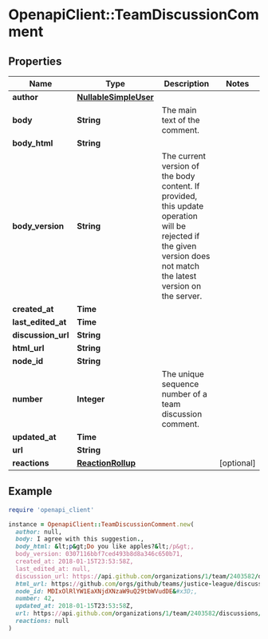 # OpenapiClient::TeamDiscussionComment

## Properties

| Name | Type | Description | Notes |
| ---- | ---- | ----------- | ----- |
| **author** | [**NullableSimpleUser**](NullableSimpleUser.md) |  |  |
| **body** | **String** | The main text of the comment. |  |
| **body_html** | **String** |  |  |
| **body_version** | **String** | The current version of the body content. If provided, this update operation will be rejected if the given version does not match the latest version on the server. |  |
| **created_at** | **Time** |  |  |
| **last_edited_at** | **Time** |  |  |
| **discussion_url** | **String** |  |  |
| **html_url** | **String** |  |  |
| **node_id** | **String** |  |  |
| **number** | **Integer** | The unique sequence number of a team discussion comment. |  |
| **updated_at** | **Time** |  |  |
| **url** | **String** |  |  |
| **reactions** | [**ReactionRollup**](ReactionRollup.md) |  | [optional] |

## Example

```ruby
require 'openapi_client'

instance = OpenapiClient::TeamDiscussionComment.new(
  author: null,
  body: I agree with this suggestion.,
  body_html: &lt;p&gt;Do you like apples?&lt;/p&gt;,
  body_version: 0307116bbf7ced493b8d8a346c650b71,
  created_at: 2018-01-15T23:53:58Z,
  last_edited_at: null,
  discussion_url: https://api.github.com/organizations/1/team/2403582/discussions/1,
  html_url: https://github.com/orgs/github/teams/justice-league/discussions/1/comments/1,
  node_id: MDIxOlRlYW1EaXNjdXNzaW9uQ29tbWVudDE&#x3D;,
  number: 42,
  updated_at: 2018-01-15T23:53:58Z,
  url: https://api.github.com/organizations/1/team/2403582/discussions/1/comments/1,
  reactions: null
)
```


